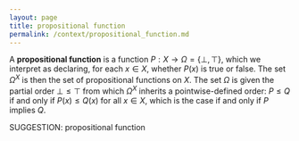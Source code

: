 ```yaml
---
layout: page
title: propositional function
permalink: /context/propositional_function.md
---
```

 A **propositional function** is a function $P : X \to \Omega = \{ \bot, \top\}$, which we interpret as declaring, for each $x \in X$, whether $P(x)$ is true or false. The set $\Omega^X$ is then the set of propositional functions on $X$. The set $\Omega$ is given the partial order $\bot \leq \top$ from which $\Omega^X$ inherits a pointwise-defined order: $P \leq Q$ if and only if $P(x) \leq Q(x)$ for all $x \in X$, which is the case if and only if $P$ implies $Q$.

SUGGESTION: propositional function